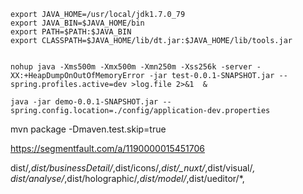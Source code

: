 ```
export JAVA_HOME=/usr/local/jdk1.7.0_79
export JAVA_BIN=$JAVA_HOME/bin
export PATH=$PATH:$JAVA_BIN
export CLASSPATH=$JAVA_HOME/lib/dt.jar:$JAVA_HOME/lib/tools.jar


nohup java -Xms500m -Xmx500m -Xmn250m -Xss256k -server -XX:+HeapDumpOnOutOfMemoryError -jar test-0.0.1-SNAPSHOT.jar --spring.profiles.active=dev >log.file 2>&1  &

```

```
java -jar demo-0.0.1-SNAPSHOT.jar --spring.config.location=./config/application-dev.properties
```


mvn package -Dmaven.test.skip=true  


https://segmentfault.com/a/1190000015451706



dist/*,dist/businessDetail/*,dist/icons/*,dist/_nuxt/*,dist/visual/*,
dist/analyse/*,dist/holographic/*,dist/model/*,dist/ueditor/*,


